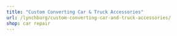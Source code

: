 ```yaml
---
title: "Custom Converting Car & Truck Accessories"
url: /lynchburg/custom-converting-car-and-truck-accessories/
shop: car repair
---
```

